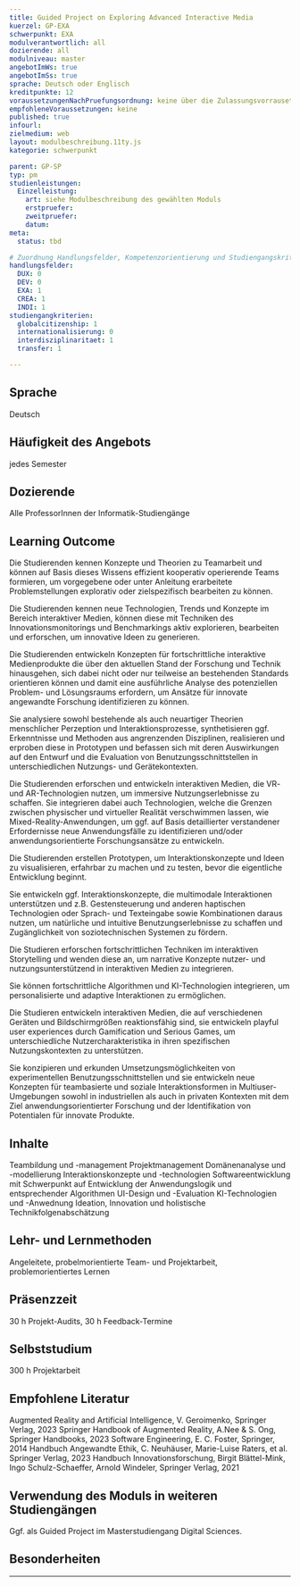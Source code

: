 ```yaml
---
title: Guided Project on Exploring Advanced Interactive Media
kuerzel: GP-EXA
schwerpunkt: EXA
modulverantwortlich: all
dozierende: all
modulniveau: master
angebotImWs: true
angebotImSs: true
sprache: Deutsch oder Englisch
kreditpunkte: 12
voraussetzungenNachPruefungsordnung: keine über die Zulassungsvorrausetzungen zum Studium hinausgehenden
empfohleneVoraussetzungen: keine
published: true
infourl: 
zielmedium: web
layout: modulbeschreibung.11ty.js
kategorie: schwerpunkt

parent: GP-SP
typ: pm
studienleistungen:
  Einzelleistung:
    art: siehe Modulbeschreibung des gewählten Moduls
    erstpruefer: 
    zweitpruefer: 
    datum:
meta:
  status: tbd 

# Zuordnung Handlungsfelder, Kompetenzorientierung und Studiengangskriterien für Modulmatrix
handlungsfelder:
  DUX: 0
  DEV: 0
  EXA: 1
  CREA: 1
  INDI: 1
studiengangkriterien:
  globalcitizenship: 1
  internationalisierung: 0
  interdisziplinaritaet: 1
  transfer: 1

---
```


## Sprache
Deutsch

## Häufigkeit des Angebots
jedes Semester

## Dozierende
Alle ProfessorInnen der Informatik-Studiengänge

## Learning Outcome
Die Studierenden kennen Konzepte und Theorien zu Teamarbeit und können auf Basis dieses Wissens effizient kooperativ operierende Teams formieren, um vorgegebene oder unter Anleitung erarbeitete Problemstellungen explorativ oder zielspezifisch bearbeiten zu können.

Die Studierenden kennen neue Technologien, Trends und Konzepte im Bereich interaktiver Medien, können diese mit Techniken des Innovationsmonitorings und Benchmarkings aktiv explorieren, bearbeiten und erforschen, um innovative Ideen zu generieren. 

Die Studierenden entwickeln Konzepten für fortschrittliche interaktive Medienprodukte die über den aktuellen Stand der Forschung und Technik hinausgehen, sich dabei nicht oder nur teilweise an bestehenden Standards orientieren können und damit eine ausführliche Analyse des potenziellen Problem- und Lösungsraums erfordern, um Ansätze für innovate angewandte Forschung identifizieren zu können.

Sie analysiere sowohl bestehende als auch neuartiger Theorien menschlicher Perzeption und Interaktionsprozesse, synthetisieren ggf. Erkenntnisse und Methoden aus angrenzenden Disziplinen, realisieren und erproben diese in Prototypen und befassen sich mit deren Auswirkungen auf den Entwurf und die Evaluation von Benutzungsschnittstellen in unterschiedlichen Nutzungs- und Gerätekontexten.

Die Studierenden erforschen und entwickeln interaktiven Medien, die VR- und AR-Technologien nutzen, um immersive Nutzungserlebnisse zu schaffen. Sie integrieren dabei auch Technologien, welche die Grenzen zwischen physischer und virtueller Realität verschwimmen lassen, wie Mixed-Reality-Anwendungen, um ggf. auf Basis detaillierter verstandener Erfordernisse neue Anwendungsfälle zu identifizieren und/oder anwendungsorientierte Forschungsansätze zu entwickeln.

Die Studierenden erstellen Prototypen, um Interaktionskonzepte und Ideen zu visualisieren, erfahrbar zu machen und zu testen, bevor die eigentliche Entwicklung beginnt.

Sie entwickeln ggf. Interaktionskonzepte, die multimodale Interaktionen unterstützen und z.B. Gestensteuerung und anderen haptischen Technologien oder Sprach- und Texteingabe sowie Kombinationen daraus nutzen, um natürliche und intuitive Benutzungserlebnisse zu schaffen und Zugänglichkeit von soziotechnischen Systemen zu fördern.

Die Studieren erforschen fortschrittlichen Techniken im interaktiven Storytelling und wenden diese an, um narrative Konzepte nutzer- und nutzungsunterstützend in interaktiven Medien zu integrieren.

Sie können fortschrittliche Algorithmen und KI-Technologien integrieren, um personalisierte und adaptive Interaktionen zu ermöglichen.

Die Studieren entwickeln interaktiven Medien, die auf verschiedenen Geräten und Bildschirmgrößen reaktionsfähig sind,
sie entwickeln playful user experiences durch Gamification und Serious Games, um unterschiedliche Nutzercharakteristika in ihren spezifischen Nutzungskontexten zu unterstützen.

Sie konzipieren und erkunden Umsetzungsmöglichkeiten von experimentellen Benutzungsschnittstellen und sie
entwickeln neue Konzepten für teambasierte und soziale Interaktionsformen in Multiuser-Umgebungen sowohl in industriellen als auch in privaten Kontexten mit dem Ziel anwendungsorientierter Forschung und der Identifikation von Potentialen für innovate Produkte.

## Inhalte

Teambildung und -management
Projektmanagement
Domänenanalyse und -modellierung
Interaktionskonzepte und -technologien
Softwareentwicklung mit Schwerpunkt auf Entwicklung der Anwendungslogik und entsprechender Algorithmen
UI-Design und -Evaluation
KI-Technologien und -Anwednung
Ideation, Innovation und holistische Technikfolgenabschätzung

## Lehr- und Lernmethoden
Angeleitete, probelmorientierte Team- und Projektarbeit, problemorientiertes Lernen

## Präsenzzeit
30 h Projekt-Audits, 30 h Feedback-Termine

## Selbststudium
300 h Projektarbeit

## Empfohlene Literatur

Augmented Reality and Artificial Intelligence, V. Geroimenko, Springer Verlag, 2023
Springer Handbook of Augmented Reality, A.Nee & S. Ong, Springer Handbooks, 2023
Software Engineering, E. C. Foster, Springer, 2014
Handbuch Angewandte Ethik, C. Neuhäuser, Marie-Luise Raters, et al. Springer Verlag, 2023
Handbuch Innovationsforschung, Birgit Blättel-Mink, Ingo Schulz-Schaeffer, Arnold Windeler, Springer Verlag, 2021


## Verwendung des Moduls in weiteren Studiengängen
Ggf. als Guided Project im Masterstudiengang Digital Sciences.

## Besonderheiten

---
